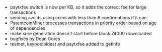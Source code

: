 * paytxfee switch is now per KB, so it adds the correct fee for large transactions
* sending avoids using coins with less than 6 confirmations if it can
* PatentcoinMiner processes transactions in priority order based on age of dependencies
* make sure generation doesn't start before block 74000 downloaded
* bugfixes by Dean Gores
* testnet, keypoololdest and paytxfee added to getinfo
